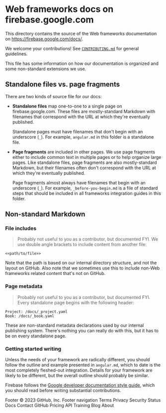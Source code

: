# Web frameworks docs on firebase.google.com

This directory contains the source of the Web frameworks documentation on
https://firebase.google.com/docs/.

We welcome your contributions! See [`CONTRIBUTING.md`](../CONTRIBUTING.md) for general
guidelines.

This file has some information on how our documentation is organized and some
non-standard extensions we use.

## Standalone files vs. page fragments

There are two kinds of source file for our docs:

- **Standalone files** map one-to-one to a single page on firebase.google.com.
  These files are mostly-standard Markdown with filenames that correspond with
  the URL at which they're eventually published.

  Standalone pages must have filenames that don't begin with an
  underscore (`_`). For example, `angular.md` in this folder is
  a standalone file.

- **Page fragments** are included in other pages. We use page fragments either
  to include common text in multiple pages or to help organize large pages.
  Like standalone files, page fragments are also mostly-standard Markdown, but
  their filenames often don't correspond with the URL at which they're
  eventually published.

  Page fragments almost always have filenames that begin with an underscore
  (`_`). For example, `_before-you-begin.md` is a file of standard steps that
  should be included in all frameworks integration guides in this folder. 

## Non-standard Markdown

### File includes

> Probably not useful to you as a contributor, but documented FYI.
We use double angle brackets to include content from another file:

```
<<path/to/file>>
```

Note that the path is based on our internal directory structure, and not the
layout on GitHub. Also note that we sometimes use this to include non-Web frameworks
related content that's not on GitHub.

### Page metadata

> Probably not useful to you as a contributor, but documented FYI.
Every standalone page begins with the following header:

```
Project: /docs/_project.yaml
Book: /docs/_book.yaml
```

These are non-standard metadata declarations used by our internal publishing
system. There's nothing you can really do with this, but it has to be on every
standalone page.

### Getting started writing

Unless the needs of your framework are radically different, you should
follow the outline and example presented in `angular.md`, which to date is
the most completely fleshed-out integration. Details for your framework are
likely to be different, but the overall outline should probably be similar.

Firebase follows the [Google developer documentation style guide](https://developers.google.com/style),
which you should read before writing substantial contributions.


Footer
© 2023 GitHub, Inc.
Footer navigation
Terms
Privacy
Security
Status
Docs
Contact GitHub
Pricing
API
Training
Blog
About
